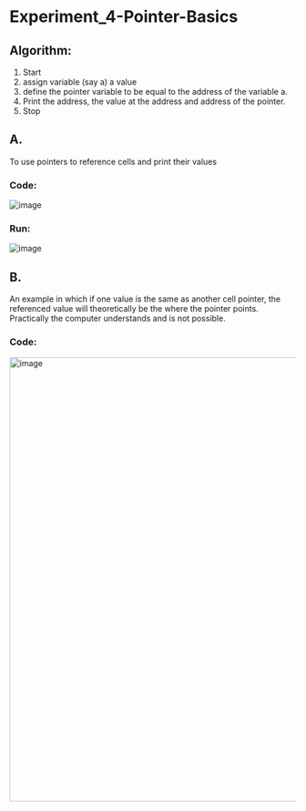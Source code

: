 # Experiment_4-Pointer-Basics

## Algorithm:
1. Start
2. assign variable (say a) a value
3. define the pointer variable to be equal to the address of the variable a.
4. Print the address, the value at the address and address of the pointer.
5. Stop

## A.
To use pointers to reference cells and print their values

### Code:
![image](https://user-images.githubusercontent.com/26576979/227752812-cbb7c6ea-882e-42c5-98a0-9cecf01b0e56.png)

### Run:
![image](https://user-images.githubusercontent.com/26576979/227752841-8f0b7924-71eb-40cc-8fb9-3fccf07c2954.png)

## B.
An example in which if one value is the same as another cell pointer, the referenced value will theoretically be the where the pointer points.
Practically the computer understands and is not possible.

### Code:


<img width="780" alt="image" src="https://user-images.githubusercontent.com/26576979/227752956-9922a806-2387-481d-b024-855000a81fdf.png">
